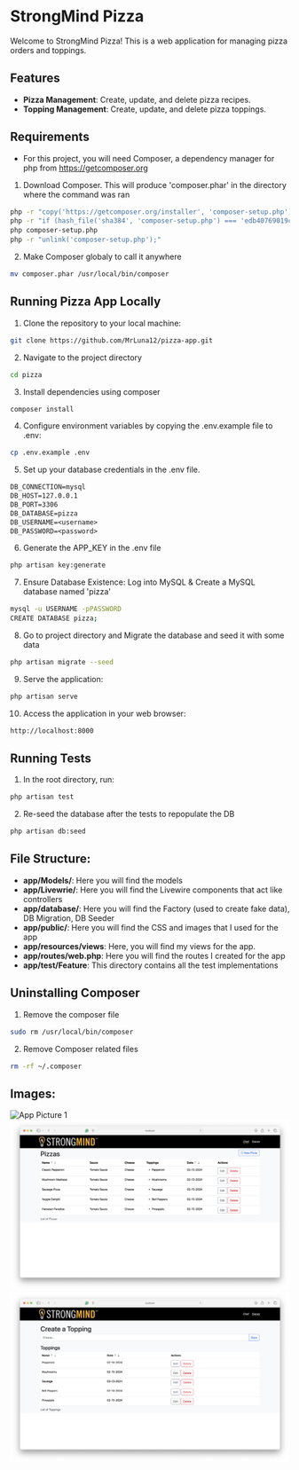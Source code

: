# StrongMind Pizza

Welcome to StrongMind Pizza! This is a web application for managing pizza orders and toppings.

## Features

- **Pizza Management**: Create, update, and delete pizza recipes.
- **Topping Management**: Create, update, and delete pizza toppings.

## Requirements

- For this project, you will need Composer, a dependency manager for php from https://getcomposer.org

1. Download Composer. This will produce 'composer.phar' in the directory where the command was ran
```bash
php -r "copy('https://getcomposer.org/installer', 'composer-setup.php');"
php -r "if (hash_file('sha384', 'composer-setup.php') === 'edb40769019ccf227279e3bdd1f5b2e9950eb000c3233ee85148944e555d97be3ea4f40c3c2fe73b22f875385f6a5155') { echo 'Installer verified'; } else { echo 'Installer corrupt'; unlink('composer-setup.php'); } echo PHP_EOL;"
php composer-setup.php
php -r "unlink('composer-setup.php');"
```

2. Make Composer globaly to call it anywhere
```bash
mv composer.phar /usr/local/bin/composer
```

## Running Pizza App Locally

1. Clone the repository to your local machine:
```bash
git clone https://github.com/MrLuna12/pizza-app.git
```

2. Navigate to the project directory
```bash
cd pizza
```
3. Install dependencies using composer
```bash
composer install
```
4. Configure environment variables by copying the .env.example file to .env:
```bash
cp .env.example .env
```
5. Set up your database credentials in the .env file.
```env
DB_CONNECTION=mysql
DB_HOST=127.0.0.1
DB_PORT=3306
DB_DATABASE=pizza
DB_USERNAME=<username>
DB_PASSWORD=<password>
```
6. Generate the APP_KEY in the .env file
```bash
php artisan key:generate
```  
7. Ensure Database Existence: Log into MySQL & Create a MySQL database named 'pizza'
```bash
mysql -u USERNAME -pPASSWORD
CREATE DATABASE pizza;
```
8. Go to project directory and Migrate the database and seed it with some data
```bash
php artisan migrate --seed
```
9. Serve the application:
```bash
php artisan serve
```
10. Access the application in your web browser:
```bash
http://localhost:8000
```
## Running Tests
1. In the root directory, run:
```bash
php artisan test
```
2. Re-seed the database after the tests to repopulate the DB
```bash
php artisan db:seed
```
## File Structure:
- **app/Models/**: Here you will find the models
- **app/Livewrie/**: Here you will find the Livewire components that act like controllers
- **app/database/**: Here you will find the Factory (used to create fake data), DB Migration, DB Seeder
- **app/public/**: Here you will find the CSS and images that I used for the app
- **app/resources/views**: Here, you will find my views for the app.
- **app/routes/web.php**: Here you will find the routes I created for the app
- **app/test/Feature**: This directory contains all the test implementations

## Uninstalling Composer
1. Remove the composer file
```bash
sudo rm /usr/local/bin/composer
```
2. Remove Composer related files
```bash
rm -rf ~/.composer
```

## Images:
![App Picture 1](images/1-pic.png)
![App Picture 2](images/2-pic.png)
![App Picture 3](images/3-pic.png)

